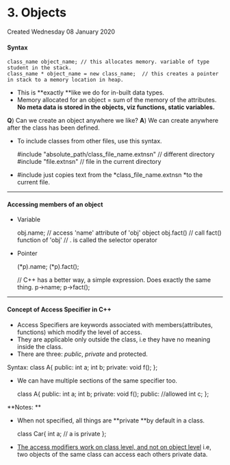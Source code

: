 # 3. Objects
Created Wednesday 08 January 2020

#### Syntax
	class_name object_name; // this allocates memory. variable of type student in the stack.
	class_name * object_name = new class_name; 	// this creates a pointer in stack to a memory location in heap.


* This is **exactly **like we do for in-built data types.
* Memory allocated for an object = sum of the memory of the attributes. **No meta data is stored in the objects, viz functions, static variables.**


**Q**) Can we create an object anywhere we like?
**A**) We can create anywhere after the class has been defined.

* To include classes from other files, use this syntax.

	#include "absolute_path/class_file_name.extnsn" // different directory
	#include "file.extnsn" // file in the current directory


* #include just copies text from the *class_file_name.extnsn *to the current file.


*****


#### Accessing members of an object

* Variable

	obj.name; // access 'name' attribute of 'obj' object
	obj.fact() // call fact() function of 'obj'
	// . is called the selector operator


* Pointer

	(*p).name; 
	(*p).fact();
	
	// C++  has a better way, a simple expression. Does exactly the same thing.
	p->name;
	p->fact();


*****


#### **Concept of Access Specifier in C++**

* Access Specifiers are keywords associated with members(attributes, functions) which modify the level of access.
* They are applicable only outside the class, i.e they have no meaning inside the class.
* There are three: *public*, *private* and protected.

Syntax:
	class A{
		public:
			int a;
			int b;
		private:
			void f();
	};


* We can have multiple sections of the same specifier too.

	class A{
		public:
			int a;
			int b;
		private:
			void f();
		public: //allowed
			int c;
	};

**Notes: **

* When not specified, all things are **private **by default in a class.

	class Car{
		int a; // a is private
	};


* [The access modifiers work on class level, and not on object level](https://stackoverflow.com/questions/4117002/why-can-i-access-private-variables-in-the-copy-constructor) i.e, two objects of the same class can access each others private data.


